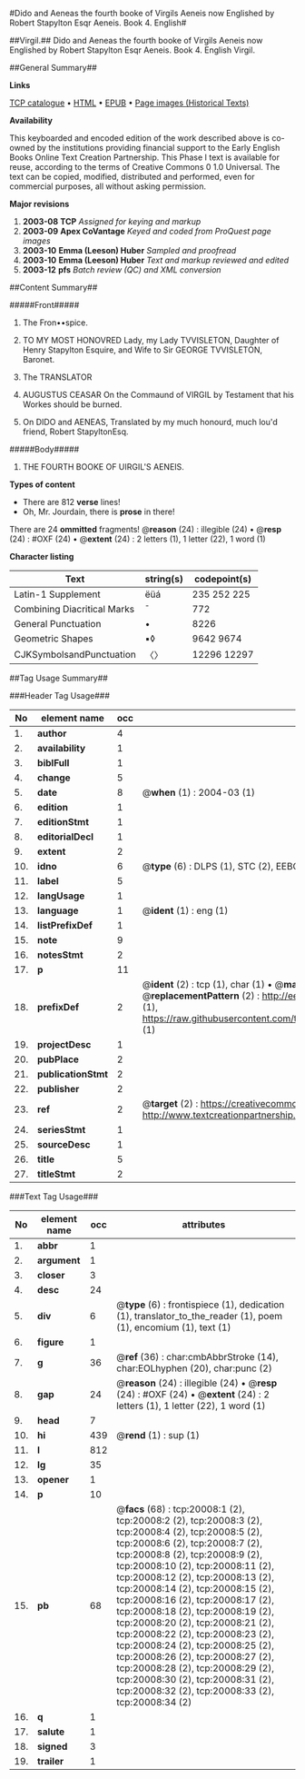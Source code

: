 #Dido and Aeneas the fourth booke of Virgils Aeneis now Englished by Robert Stapylton Esqr Aeneis. Book 4. English#

##Virgil.##
Dido and Aeneas the fourth booke of Virgils Aeneis now Englished by Robert Stapylton Esqr
Aeneis. Book 4. English
Virgil.

##General Summary##

**Links**

[TCP catalogue](http://www.ota.ox.ac.uk/tcp/)  • 
[HTML](http://tei.it.ox.ac.uk/tcp/Texts-HTML/free/A14/A14490.html)  • 
[EPUB](http://tei.it.ox.ac.uk/tcp/Texts-EPUB/free/A14/A14490.epub) • 
[Page images (Historical Texts)](https://data.historicaltexts.jisc.ac.uk/view?pubId=eebo-99854581e&pageId=eebo-99854581e-20008-1)

**Availability**

This keyboarded and encoded edition of the
	       work described above is co-owned by the institutions
	       providing financial support to the Early English Books
	       Online Text Creation Partnership. This Phase I text is
	       available for reuse, according to the terms of Creative
	       Commons 0 1.0 Universal. The text can be copied,
	       modified, distributed and performed, even for
	       commercial purposes, all without asking permission.

**Major revisions**

1. __2003-08__ __TCP__ *Assigned for keying and markup*
1. __2003-09__ __Apex CoVantage__ *Keyed and coded from ProQuest page images*
1. __2003-10__ __Emma (Leeson) Huber__ *Sampled and proofread*
1. __2003-10__ __Emma (Leeson) Huber__ *Text and markup reviewed and edited*
1. __2003-12__ __pfs__ *Batch review (QC) and XML conversion*

##Content Summary##

#####Front#####

1. The Fron••spice.

1. TO MY MOST HONOVRED Lady, my Lady TVVISLETON, Daughter of Henry Stapylton Esquire, and Wife to Sir GEORGE TVVISLETON, Baronet.

1. The TRANSLATOR

1. AUGUSTUS CEASAR On the Commaund of VIRGIL by Testament that his Workes should be burned.

1. On DIDO and AENEAS, Translated by my much honourd, much lou'd friend, Robert StapyltonEsq.

#####Body#####

1. THE FOURTH BOOKE OF UIRGIL'S AENEIS.

**Types of content**

  * There are 812 **verse** lines!
  * Oh, Mr. Jourdain, there is **prose** in there!

There are 24 **ommitted** fragments! 
 @__reason__ (24) : illegible (24)  •  @__resp__ (24) : #OXF (24)  •  @__extent__ (24) : 2 letters (1), 1 letter (22), 1 word (1)

**Character listing**


|Text|string(s)|codepoint(s)|
|---|---|---|
|Latin-1 Supplement|ëüá|235 252 225|
|Combining             Diacritical Marks|̄|772|
|General Punctuation|•|8226|
|Geometric Shapes|▪◊|9642 9674|
|CJKSymbolsandPunctuation|〈〉|12296 12297|

##Tag Usage Summary##

###Header Tag Usage###

|No|element name|occ|attributes|
|---|---|---|---|
|1.|__author__|4||
|2.|__availability__|1||
|3.|__biblFull__|1||
|4.|__change__|5||
|5.|__date__|8| @__when__ (1) : 2004-03 (1)|
|6.|__edition__|1||
|7.|__editionStmt__|1||
|8.|__editorialDecl__|1||
|9.|__extent__|2||
|10.|__idno__|6| @__type__ (6) : DLPS (1), STC (2), EEBO-CITATION (1), PROQUEST (1), VID (1)|
|11.|__label__|5||
|12.|__langUsage__|1||
|13.|__language__|1| @__ident__ (1) : eng (1)|
|14.|__listPrefixDef__|1||
|15.|__note__|9||
|16.|__notesStmt__|2||
|17.|__p__|11||
|18.|__prefixDef__|2| @__ident__ (2) : tcp (1), char (1)  •  @__matchPattern__ (2) : ([0-9\-]+):([0-9IVX]+) (1), (.+) (1)  •  @__replacementPattern__ (2) : http://eebo.chadwyck.com/downloadtiff?vid=$1&page=$2 (1), https://raw.githubusercontent.com/textcreationpartnership/Texts/master/tcpchars.xml#$1 (1)|
|19.|__projectDesc__|1||
|20.|__pubPlace__|2||
|21.|__publicationStmt__|2||
|22.|__publisher__|2||
|23.|__ref__|2| @__target__ (2) : https://creativecommons.org/publicdomain/zero/1.0/ (1), http://www.textcreationpartnership.org/docs/. (1)|
|24.|__seriesStmt__|1||
|25.|__sourceDesc__|1||
|26.|__title__|5||
|27.|__titleStmt__|2||


###Text Tag Usage###

|No|element name|occ|attributes|
|---|---|---|---|
|1.|__abbr__|1||
|2.|__argument__|1||
|3.|__closer__|3||
|4.|__desc__|24||
|5.|__div__|6| @__type__ (6) : frontispiece (1), dedication (1), translator_to_the_reader (1), poem (1), encomium (1), text (1)|
|6.|__figure__|1||
|7.|__g__|36| @__ref__ (36) : char:cmbAbbrStroke (14), char:EOLhyphen (20), char:punc (2)|
|8.|__gap__|24| @__reason__ (24) : illegible (24)  •  @__resp__ (24) : #OXF (24)  •  @__extent__ (24) : 2 letters (1), 1 letter (22), 1 word (1)|
|9.|__head__|7||
|10.|__hi__|439| @__rend__ (1) : sup (1)|
|11.|__l__|812||
|12.|__lg__|35||
|13.|__opener__|1||
|14.|__p__|10||
|15.|__pb__|68| @__facs__ (68) : tcp:20008:1 (2), tcp:20008:2 (2), tcp:20008:3 (2), tcp:20008:4 (2), tcp:20008:5 (2), tcp:20008:6 (2), tcp:20008:7 (2), tcp:20008:8 (2), tcp:20008:9 (2), tcp:20008:10 (2), tcp:20008:11 (2), tcp:20008:12 (2), tcp:20008:13 (2), tcp:20008:14 (2), tcp:20008:15 (2), tcp:20008:16 (2), tcp:20008:17 (2), tcp:20008:18 (2), tcp:20008:19 (2), tcp:20008:20 (2), tcp:20008:21 (2), tcp:20008:22 (2), tcp:20008:23 (2), tcp:20008:24 (2), tcp:20008:25 (2), tcp:20008:26 (2), tcp:20008:27 (2), tcp:20008:28 (2), tcp:20008:29 (2), tcp:20008:30 (2), tcp:20008:31 (2), tcp:20008:32 (2), tcp:20008:33 (2), tcp:20008:34 (2)|
|16.|__q__|1||
|17.|__salute__|1||
|18.|__signed__|3||
|19.|__trailer__|1||

